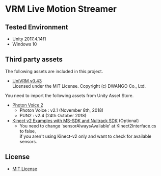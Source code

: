 # VRM Live Motion Streamer

## Tested Environment
- Unity 2017.4.14f1
- Windows 10

## Third party assets
The following assets are included in this project.
- [UniVRM v0.43](https://github.com/dwango/UniVRM/releases/tag/v0.43)  
Licensed under the MIT License.
Copyright (c) DWANGO Co., Ltd.  

You need to import the following assets from Unity Asset Store.
- [Photon Voice 2](https://assetstore.unity.com/packages/tools/audio/photon-voice-2-130518)
    - Photon Voice : v2.1 (November 8th, 2018)
    - PUN2 : v2.4 (24th October 2018)
- [Kinect v2 Examples with MS-SDK and Nuitrack SDK](https://assetstore.unity.com/packages/3d/characters/kinect-v2-examples-with-ms-sdk-and-nuitrack-sdk-18708) (Optional)
    - You need to change 'sensorAlwaysAvailable' at Kinect2Interface.cs to false,  
      if you aren't using Kinect-v2 only and want to check for available sensors. 

## License
- [MIT License](https://github.com/sotanmochi/VRMLiveMotionStreamer/blob/master/LICENSE.txt)
